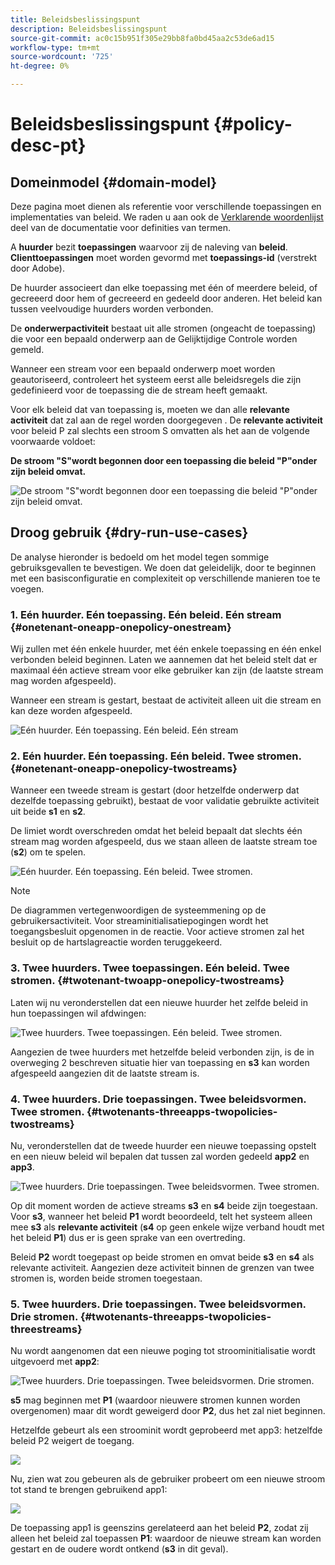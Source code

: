 ```yaml
---
title: Beleidsbeslissingspunt
description: Beleidsbeslissingspunt
source-git-commit: ac0c15b951f305e29bb8fa0bd45aa2c53de6ad15
workflow-type: tm+mt
source-wordcount: '725'
ht-degree: 0%

---
```



# Beleidsbeslissingspunt {#policy-desc-pt}

## Domeinmodel {#domain-model}

Deze pagina moet dienen als referentie voor verschillende toepassingen en implementaties van beleid. We raden u aan ook de [Verklarende woordenlijst](/help/concurrency-monitoring/cm-glossary.md) deel van de documentatie voor definities van termen.

A **huurder** bezit **toepassingen** waarvoor zij de naleving van **beleid**. **Clienttoepassingen** moet worden gevormd met **toepassings-id** (verstrekt door Adobe).

De huurder associeert dan elke toepassing met één of meerdere beleid, of gecreeerd door hem of gecreeerd en gedeeld door anderen. Het beleid kan tussen veelvoudige huurders worden verbonden.

De **onderwerpactiviteit** bestaat uit alle stromen (ongeacht de toepassing) die voor een bepaald onderwerp aan de Gelijktijdige Controle worden gemeld.

Wanneer een stream voor een bepaald onderwerp moet worden geautoriseerd, controleert het systeem eerst alle beleidsregels die zijn gedefinieerd voor de toepassing die de stream heeft gemaakt.

Voor elk beleid dat van toepassing is, moeten we dan alle **relevante activiteit** dat zal aan de regel worden doorgegeven . De **relevante activiteit** voor beleid P zal slechts een stroom S omvatten als het aan de volgende voorwaarde voldoet:

**De stroom &quot;S&quot;wordt begonnen door een toepassing die beleid &quot;P&quot;onder zijn beleid omvat.**

![De stroom &quot;S&quot;wordt begonnen door een toepassing die beleid &quot;P&quot;onder zijn beleid omvat.](assets/pdp-domain-model.png)

## Droog gebruik {#dry-run-use-cases}

De analyse hieronder is bedoeld om het model tegen sommige gebruiksgevallen te bevestigen. We doen dat geleidelijk, door te beginnen met een basisconfiguratie en complexiteit op verschillende manieren toe te voegen.

### 1. Eén huurder. Eén toepassing. Eén beleid. Eén stream {#onetenant-oneapp-onepolicy-onestream}

Wij zullen met één enkele huurder, met één enkele toepassing en één enkel verbonden beleid beginnen. Laten we aannemen dat het beleid stelt dat er maximaal één actieve stream voor elke gebruiker kan zijn (de laatste stream mag worden afgespeeld).

Wanneer een stream is gestart, bestaat de activiteit alleen uit die stream en kan deze worden afgespeeld.

![Eén huurder. Eén toepassing. Eén beleid. Eén stream](assets/onetenant-app-policy-stream.png)


### 2. Eén huurder. Eén toepassing. Eén beleid. Twee stromen. {#onetenant-oneapp-onepolicy-twostreams}

Wanneer een tweede stream is gestart (door hetzelfde onderwerp dat dezelfde toepassing gebruikt), bestaat de voor validatie gebruikte activiteit uit beide **s1** en **s2**.

De limiet wordt overschreden omdat het beleid bepaalt dat slechts één stream mag worden afgespeeld, dus we staan alleen de laatste stream toe (**s2**) om te spelen.

![Eén huurder. Eén toepassing. Eén beleid. Twee stromen.](assets/tenant-app-policy-twostream.png)

>[!NOTE]
>
>De diagrammen vertegenwoordigen de systeemmening op de gebruikersactiviteit. Voor streaminitialisatiepogingen wordt het toegangsbesluit opgenomen in de reactie. Voor actieve stromen zal het besluit op de hartslagreactie worden teruggekeerd.

### 3. Twee huurders. Twee toepassingen. Eén beleid. Twee stromen. {#twotenant-twoapp-onepolicy-twostreams}

Laten wij nu veronderstellen dat een nieuwe huurder het zelfde beleid in hun toepassingen wil afdwingen:

![Twee huurders. Twee toepassingen. Eén beleid. Twee stromen.](assets/onepolicy-twotenant-app-stream.png)

Aangezien de twee huurders met hetzelfde beleid verbonden zijn, is de in overweging 2 beschreven situatie hier van toepassing en **s3** kan worden afgespeeld aangezien dit de laatste stream is.

### 4. Twee huurders. Drie toepassingen. Twee beleidsvormen. Twee stromen. {#twotenants-threeapps-twopolicies-twostreams}

Nu, veronderstellen dat de tweede huurder een nieuwe toepassing opstelt en een nieuw beleid wil bepalen dat tussen zal worden gedeeld **app2** en **app3**.

![Twee huurders. Drie toepassingen. Twee beleidsvormen. Twee stromen.](assets/twotenant-policies-streams-threeapps.png)

Op dit moment worden de actieve streams **s3** en **s4** beide zijn toegestaan. Voor **s3**, wanneer het beleid **P1** wordt beoordeeld, telt het systeem alleen mee **s3** als **relevante activiteit** (**s4** op geen enkele wijze verband houdt met het beleid **P1**) dus er is geen sprake van een overtreding.

Beleid **P2** wordt toegepast op beide stromen en omvat beide **s3** en **s4** als relevante activiteit. Aangezien deze activiteit binnen de grenzen van twee stromen is, worden beide stromen toegestaan.

### 5. Twee huurders. Drie toepassingen. Twee beleidsvormen. Drie stromen. {#twotenants-threeapps-twopolicies-threestreams}

Nu wordt aangenomen dat een nieuwe poging tot stroominitialisatie wordt uitgevoerd met **app2**:

![Twee huurders. Drie toepassingen. Twee beleidsvormen. Drie stromen.](assets/twotenants-policies-threeapps-streams.png)

**s5** mag beginnen met **P1** (waardoor nieuwere stromen kunnen worden overgenomen) maar dit wordt geweigerd door **P2**, dus het zal niet beginnen.

Hetzelfde gebeurt als een stroominit wordt geprobeerd met app3: hetzelfde beleid P2 weigert de toegang.

![](assets/stream-init-attempted-app3.png)

Nu, zien wat zou gebeuren als de gebruiker probeert om een nieuwe stroom tot stand te brengen gebruikend app1:

![](assets/new-stream-with-app1.png)

De toepassing app1 is geenszins gerelateerd aan het beleid **P2**, zodat zij alleen het beleid zal toepassen **P1**: waardoor de nieuwe stream kan worden gestart en de oudere wordt ontkend (**s3** in dit geval).

